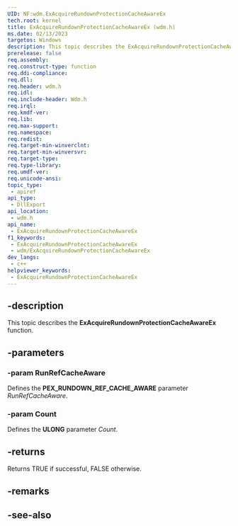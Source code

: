 ```yaml
---
UID: NF:wdm.ExAcquireRundownProtectionCacheAwareEx
tech.root: kernel
title: ExAcquireRundownProtectionCacheAwareEx (wdm.h)
ms.date: 02/13/2023
targetos: Windows
description: This topic describes the ExAcquireRundownProtectionCacheAwareEx function.
prerelease: false
req.assembly: 
req.construct-type: function
req.ddi-compliance: 
req.dll: 
req.header: wdm.h
req.idl: 
req.include-header: Wdm.h
req.irql: 
req.kmdf-ver: 
req.lib: 
req.max-support: 
req.namespace: 
req.redist: 
req.target-min-winverclnt: 
req.target-min-winversvr: 
req.target-type: 
req.type-library: 
req.umdf-ver: 
req.unicode-ansi: 
topic_type:
 - apiref
api_type:
 - DllExport
api_location:
 - wdm.h
api_name:
 - ExAcquireRundownProtectionCacheAwareEx
f1_keywords:
 - ExAcquireRundownProtectionCacheAwareEx
 - wdm/ExAcquireRundownProtectionCacheAwareEx
dev_langs:
 - c++
helpviewer_keywords:
 - ExAcquireRundownProtectionCacheAwareEx
---
```


## -description

This topic describes the **ExAcquireRundownProtectionCacheAwareEx** function.

## -parameters

### -param RunRefCacheAware

Defines the **PEX_RUNDOWN_REF_CACHE_AWARE** parameter *RunRefCacheAware*.

### -param Count

Defines the **ULONG** parameter *Count*.

## -returns

Returns TRUE if successful, FALSE otherwise.

## -remarks

## -see-also
